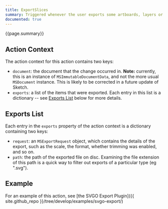 ```yaml
---
title: ExportSlices
summary: Triggered whenever the user exports some artboards, layers or slices
documented: true
---
```


{{page.summary}}

## Action Context

The action context for this action contains two keys:

- `document`: the document that the change occurred in. **Note:** currently, this is an instance of `MSImmutableDocumentData`, and not the more usual `MSDocument` instance. This is likely to be corrected in a future update of Sketch.
- `exports`: a list of the items that were exported. Each entry in this list is a dictionary -- see [Exports List](#exports-list) below for more details.

## Exports List

Each entry in the `exports` property of the action context is a dictionary containing two keys:

- `request`: an `MSExportRequest` object, which contains the details of the export, such as the scale, the format, whether trimming was enabled, and so on.
- `path`: the path of the exported file on disc. Examining the file extension of this path is a quick way to filter out exports of a particular type (eg ".svg").

## Example

For an example of this action, see [the SVGO Export Plugin]({{ site.github_repo }}/tree/develop/examples/svgo-export/)
